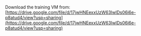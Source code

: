 Download the training VM from:
[https://drive.google.com/file/d/17jwHNEexxUzW63IwlDs06i6e-p8atud4/view?usp=sharing](https://drive.google.com/file/d/17jwHNEexxUzW63IwlDs06i6e-p8atud4/view?usp=sharing)
